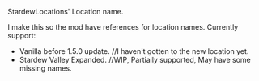 StardewLocations' Location name.

I make this so the mod have references for location names. 
Currently support: 
* Vanilla before 1.5.0 update. //I haven't gotten to the new location yet.
* Stardew Valley Expanded. //WIP, Partially supported, May have some missing names.
